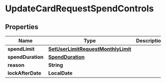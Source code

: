 

# UpdateCardRequestSpendControls


## Properties

| Name | Type | Description | Notes |
|------------ | ------------- | ------------- | -------------|
|**spendLimit** | [**SetUserLimitRequestMonthlyLimit**](SetUserLimitRequestMonthlyLimit.md) |  |  [optional] |
|**spendDuration** | [**SpendDuration**](SpendDuration.md) |  |  [optional] |
|**reason** | **String** |  |  [optional] |
|**lockAfterDate** | **LocalDate** |  |  [optional] |



